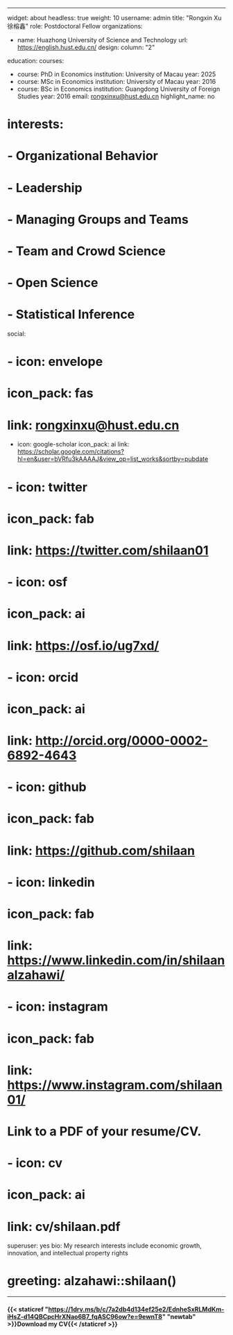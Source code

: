
---
widget: about
headless: true
weight: 10
username: admin
title: "Rongxin Xu 徐榕鑫"
role: Postdoctoral Fellow
organizations:
- name: Huazhong University of Science and Technology
  url: https://english.hust.edu.cn/
design:
  column: "2"


education:
  courses:
  - course: PhD in Economics
    institution: University of Macau
    year: 2025
  - course: MSc in Economics
    institution: University of Macau
    year: 2016
  - course: BSc in Economics
    institution: Guangdong University of Foreign Studies
    year: 2016
email: rongxinxu@hust.edu.cn
highlight_name: no
# interests:
# - Organizational Behavior 
# - Leadership
# - Managing Groups and Teams
# - Team and Crowd Science 
# - Open Science
# - Statistical Inference

social:
# - icon: envelope
#   icon_pack: fas
#   link: rongxinxu@hust.edu.cn
- icon: google-scholar
  icon_pack: ai
  link: https://scholar.google.com/citations?hl=en&user=bVRfu3kAAAAJ&view_op=list_works&sortby=pubdate
# - icon: twitter
#   icon_pack: fab
#   link: https://twitter.com/shilaan01
# - icon: osf
#   icon_pack: ai
#   link: https://osf.io/ug7xd/
# - icon: orcid
#   icon_pack: ai
#   link: http://orcid.org/0000-0002-6892-4643
# - icon: github
#   icon_pack: fab
#   link: https://github.com/shilaan
# - icon: linkedin
#   icon_pack: fab
#   link: https://www.linkedin.com/in/shilaanalzahawi/
# - icon: instagram
#   icon_pack: fab
#   link: https://www.instagram.com/shilaan01/
# Link to a PDF of your resume/CV.
# - icon: cv
#   icon_pack: ai
#   link: cv/shilaan.pdf


superuser: yes
bio: My research interests include economic growth, innovation, and intellectual property rights
# greeting: alzahawi::shilaan()
---


#### <i class="fa fa-download" aria-hidden="true" style="color:#035AA6"></i> {{< staticref "https://1drv.ms/b/c/7a2db4d134ef25e2/EdnheSxRLMdKm-iHsZ-d14QBCpcHrXNao6B7_fqASC96ow?e=9ewnT8" "newtab" >}}Download my CV{{< /staticref >}}




